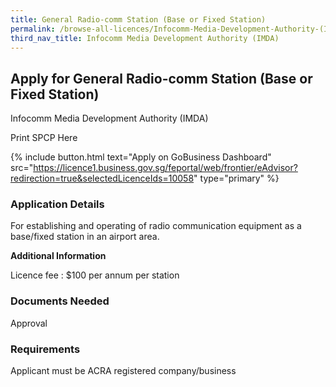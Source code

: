 ```yaml
---
title: General Radio-comm Station (Base or Fixed Station)
permalink: /browse-all-licences/Infocomm-Media-Development-Authority-(IMDA)/General-Radio-comm-Station--Base-or-Fixed-Station-
third_nav_title: Infocomm Media Development Authority (IMDA)
---
```


## Apply for General Radio-comm Station (Base or Fixed Station)

Infocomm Media Development Authority (IMDA)

Print SPCP Here


{% include button.html text="Apply on GoBusiness Dashboard" src="https://licence1.business.gov.sg/feportal/web/frontier/eAdvisor?redirection=true&selectedLicenceIds=10058" type="primary" %}

### Application Details

<p>For establishing and operating of radio communication equipment as a base/fixed station in an airport area.</p>

**Additional Information**

Licence fee : $100 per annum per station

### Documents Needed

Approval

### Requirements

Applicant must be ACRA registered company/business

